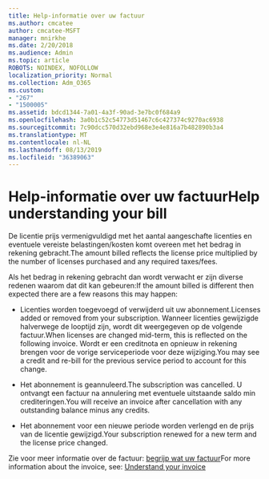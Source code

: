 ```yaml
---
title: Help-informatie over uw factuur
ms.author: cmcatee
author: cmcatee-MSFT
manager: mnirkhe
ms.date: 2/20/2018
ms.audience: Admin
ms.topic: article
ROBOTS: NOINDEX, NOFOLLOW
localization_priority: Normal
ms.collection: Adm_O365
ms.custom:
- "267"
- "1500005"
ms.assetid: bdcd1344-7a01-4a3f-90ad-3e7bc0f684a9
ms.openlocfilehash: 3a0b1c52c54773d51467c6c427374c9270ac6938
ms.sourcegitcommit: 7c90dcc570d32ebd968e3e4e816a7b482890b3a4
ms.translationtype: MT
ms.contentlocale: nl-NL
ms.lasthandoff: 08/13/2019
ms.locfileid: "36389063"
---
```

# <a name="help-understanding-your-bill"></a><span data-ttu-id="c2886-102">Help-informatie over uw factuur</span><span class="sxs-lookup"><span data-stu-id="c2886-102">Help understanding your bill</span></span>

<span data-ttu-id="c2886-103">De licentie prijs vermenigvuldigd met het aantal aangeschafte licenties en eventuele vereiste belastingen/kosten komt overeen met het bedrag in rekening gebracht.</span><span class="sxs-lookup"><span data-stu-id="c2886-103">The amount billed reflects the license price multiplied by the number of licenses purchased and any required taxes/fees.</span></span>
  
<span data-ttu-id="c2886-104">Als het bedrag in rekening gebracht dan wordt verwacht er zijn diverse redenen waarom dat dit kan gebeuren:</span><span class="sxs-lookup"><span data-stu-id="c2886-104">If the amount billed is different then expected there are a few reasons this may happen:</span></span>
  
- <span data-ttu-id="c2886-105">Licenties worden toegevoegd of verwijderd uit uw abonnement.</span><span class="sxs-lookup"><span data-stu-id="c2886-105">Licenses added or removed from your subscription.</span></span> <span data-ttu-id="c2886-106">Wanneer licenties gewijzigde halverwege de looptijd zijn, wordt dit weergegeven op de volgende factuur.</span><span class="sxs-lookup"><span data-stu-id="c2886-106">When licenses are changed mid-term, this is reflected on the following invoice.</span></span> <span data-ttu-id="c2886-107">Wordt er een creditnota en opnieuw in rekening brengen voor de vorige serviceperiode voor deze wijziging.</span><span class="sxs-lookup"><span data-stu-id="c2886-107">You may see a credit and re-bill for the previous service period to account for this change.</span></span>

- <span data-ttu-id="c2886-108">Het abonnement is geannuleerd.</span><span class="sxs-lookup"><span data-stu-id="c2886-108">The subscription was cancelled.</span></span> <span data-ttu-id="c2886-109">U ontvangt een factuur na annulering met eventuele uitstaande saldo min crediteringen.</span><span class="sxs-lookup"><span data-stu-id="c2886-109">You will receive an invoice after cancellation with any outstanding balance minus any credits.</span></span>

- <span data-ttu-id="c2886-110">Het abonnement voor een nieuwe periode worden verlengd en de prijs van de licentie gewijzigd.</span><span class="sxs-lookup"><span data-stu-id="c2886-110">Your subscription renewed for a new term and the license price changed.</span></span>

<span data-ttu-id="c2886-111">Zie voor meer informatie over de factuur: [begrijp wat uw factuur](https://docs.microsoft.com/en-us/office365/admin/subscriptions-and-billing/understand-your-invoice)</span><span class="sxs-lookup"><span data-stu-id="c2886-111">For more information about the invoice, see: [Understand your invoice](https://docs.microsoft.com/en-us/office365/admin/subscriptions-and-billing/understand-your-invoice)</span></span>